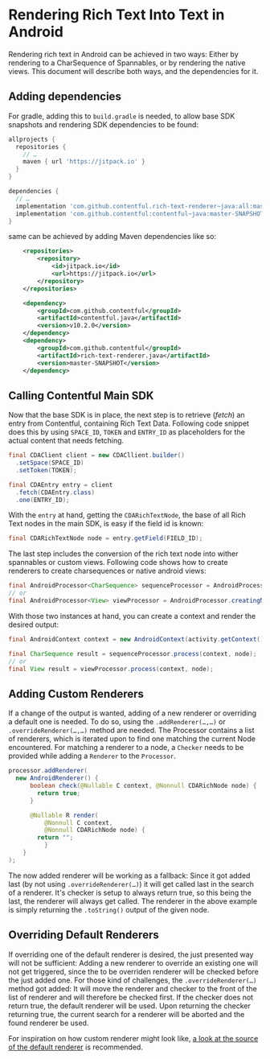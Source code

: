 Rendering Rich Text Into Text in Android
==============================================

Rendering rich text in Android can be achieved in two ways: Either by rendering to a CharSequence of Spannables, 
or by rendering the native views. This document will describe both ways, and the dependencies for it.

Adding dependencies
-------------------

For gradle, adding this to `build.gradle` is needed, to allow base SDK snapshots and rendering SDK 
dependencies to be found:

```groovy
allprojects {
  repositories {
    // …
    maven { url 'https://jitpack.io' }
  }
}
```

```groovy
dependencies {
  // …
  implementation 'com.github.contentful.rich-text-renderer~java:all:master-SNAPSHOT'
  implementation 'com.github.contentful:contentful~java:master-SNAPSHOT'
}
```

same can be achieved by adding Maven dependencies like so:

```xml
	<repositories>
		<repository>
		    <id>jitpack.io</id>
		    <url>https://jitpack.io</url>
		</repository>
	</repositories>
```

```xml
	<dependency>
	    <groupId>com.github.contentful</groupId>
	    <artifactId>contentful.java</artifactId>
	    <version>v10.2.0</version>
	</dependency>
	<dependency>
	    <groupId>com.github.contentful</groupId>
	    <artifactId>rich-text-renderer.java</artifactId>
	    <version>master-SNAPSHOT</version>
	</dependency>
```

Calling Contentful Main SDK
---------------------------

Now that the base SDK is in place, the next step is to retrieve (_fetch_) an entry from Contentful,
containing Rich Text Data. Following code snippet does this by using `SPACE_ID`, `TOKEN` and
`ENTRY_ID` as placeholders for the actual content that needs fetching.

```java
final CDAClient client = new CDACllient.builder()
  .setSpace(SPACE_ID)
  .setToken(TOKEN);

final CDAEntry entry = client
  .fetch(CDAEntry.class)
  .one(ENTRY_ID);
```

With the `entry` at hand, getting the `CDARichTextNode`, the base of all Rich Text 
nodes in the main SDK, is easy if the field id is known:

```java
final CDARichTextNode node = entry.getField(FIELD_ID);
```

The last step includes the conversion of the rich text node into wither spannables or custom views. Following code shows
how to create renderers to create charsequences or native android views:

```java
final AndroidProcessor<CharSequence> sequenceProcessor = AndroidProcessor.creatingCharSequences();
// or
final AndroidProcessor<View> viewProcessor = AndroidProcessor.creatingNativeViews();
```

With those two instances at hand, you can create a context and render the desired output:

```java
final AndroidContext context = new AndroidContext(activity.getContext());

final CharSequence result = sequenceProcessor.process(context, node);
// or
final View result = viewProcessor.process(context, node);
```

Adding Custom Renderers
-----------------------

If a change of the output is wanted, adding of a new renderer or overriding a default one is needed.
To do so, using the `.addRenderer(…,…)` or `.overrideRenderer(…,…)` method are needed. The 
Processor contains a list of renderers, which is iterated upon to find one matching the current 
Node encountered. For matching a renderer to a node, a `Checker` needs to be provided while adding
a `Renderer` to the `Processor`. 

```java
processor.addRenderer(
  new AndroidRenderer() {
      boolean check(@Nullable C context, @Nonnull CDARichNode node) {
        return true;        
      }

      @Nullable R render(
          @Nonnull C context,
          @Nonnull CDARichNode node) {
        return "";
          }
    }
);
```

The now added renderer will be working as a fallback: Since it got added last (by not using 
`.overrideRenderer(…)`) it will get called last in the search of a renderer. It's checker is 
setup to always return true, so this being the last, the renderer will always get called. The 
renderer in the above example is simply returning the `.toString()` output of the given node.


Overriding Default Renderers
----------------------------

If overriding one of the default renderer is desired, the just presented way will not be sufficient:
Adding a new renderer to override an existing one will not get triggered, since the to be overriden
renderer will be checked before the just added one. For those kind of challenges, the 
`.overrideRenderer(…)` method got added: It will move the renderer and checker to the front of
the list of renderer and will therefore be checked first. If the checker does not return true, the 
default renderer will be used. Upon returning the checker returning true, the current search for a
renderer will be aborted and the found renderer be used.

For inspiration on how custom renderer might look like, 
[a look at the source of the default renderer](src/main/java/com/contentful/rich/android/renderer)
 is recommended.
